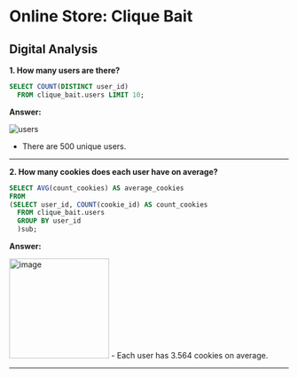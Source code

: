 # Online Store: Clique Bait

## Digital Analysis

**1. How many users are there?**

````sql
SELECT COUNT(DISTINCT user_id)
  FROM clique_bait.users LIMIT 10;
````

**Answer:**

![users](https://github.com/ts756632/Online_Store_Analysis/blob/main/image/users.PNG)

- There are 500 unique users.

***

**2. How many cookies does each user have on average?**

````sql
SELECT AVG(count_cookies) AS average_cookies
FROM
(SELECT user_id, COUNT(cookie_id) AS count_cookies
  FROM clique_bait.users 
  GROUP BY user_id
  )sub;
````

**Answer:**

<img width="180" alt="image" src="https://github.com/ts756632/Online_Store_Analysis/blob/main/image/cookies.PNG">
- Each user has 3.564 cookies on average.

***
